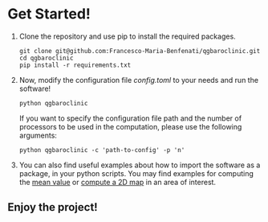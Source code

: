 # Get Started!

1. Clone the repository and use pip to install the required packages.

    ```
    git clone git@github.com:Francesco-Maria-Benfenati/qgbaroclinic.git
    cd qgbaroclinic
    pip install -r requirements.txt
    ```

2. Now, modify the configuration file _config.toml_ to your needs and run the software!

    ```
    python qgbaroclinic
    ```
    If you want to specify the configuration file path and the number of processors to be used in the computation, please use the following arguments:
    ```
    python qgbaroclinic -c 'path-to-config' -p 'n'
    ```
3. You can also find useful examples about how to import the software as a package, in your python scripts. You may find examples for computing the [mean value](examples/region_mean.ipynb) or [compute a 2D map](examples/2D_map.ipynb) in an area of interest.
## Enjoy the project!
